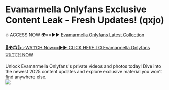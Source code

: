 # Evamarmella Onlyfans Exclusive Content Leak - Fresh Updates! (qxjo)

🔥 ACCESS NOW 🌍==►► <a href="https://tinyurl.com/kvy9nzfs" rel="nofollow">Evamarmella Onlyfans Latest Collection</a>
<br><br>
[🔴🌍📺📱👉WA𝚃CH Now==►► CLICK HERE TO Evamarmella Onlyfans 𝚆𝙰𝚃𝙲𝙷 NOW](https://tinyurl.com/kvy9nzfs)
<br><br>
Unlock Evamarmella Onlyfans's private videos and photos today! Dive into the newest 2025 content updates and explore exclusive material you won’t find anywhere else.
<br>
<a href="https://tinyurl.com/kvy9nzfs" rel="nofollow" data-target="animated-image.originalLink"><img src="https://camo.githubusercontent.com/8a4f000d20f83aca3bf7ec5f350d767afa0574a8a352519fd8cfa583a6f93a33/68747470733a2f2f692e696d6775722e636f6d2f644a486b345a712e676966" data-canonical-src="https://i.imgur.com/dJHk4Zq.gif" style="max-width: 100%; display: inline-block;" data-target="animated-image.originalImage"></a>
<br>
